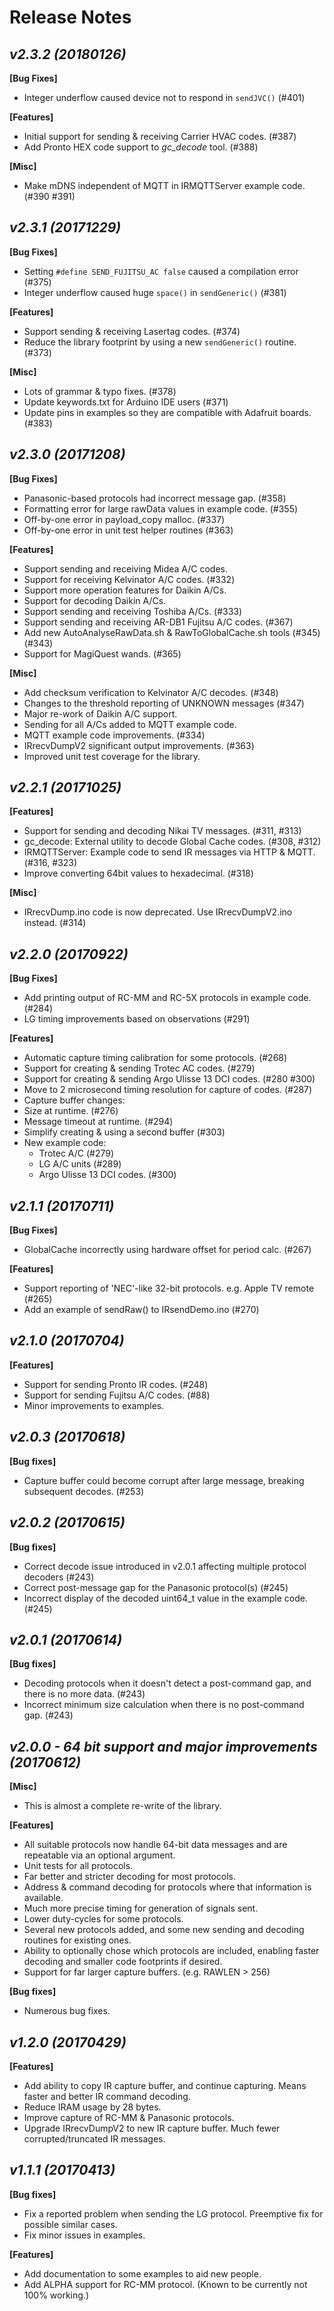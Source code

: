 # Release Notes

## _v2.3.2 (20180126)_

**[Bug Fixes]**
- Integer underflow caused device not to respond in `sendJVC()` (#401)

**[Features]**
- Initial support for sending & receiving Carrier HVAC codes. (#387)
- Add Pronto HEX code support to _gc_decode_ tool. (#388)

**[Misc]**
- Make mDNS independent of MQTT in IRMQTTServer example code. (#390 #391)


## _v2.3.1 (20171229)_

**[Bug Fixes]**
- Setting `#define SEND_FUJITSU_AC false` caused a compilation error (#375)
- Integer underflow caused huge `space()` in `sendGeneric()` (#381)

**[Features]**
- Support sending & receiving Lasertag codes. (#374)
- Reduce the library footprint by using a new `sendGeneric()` routine. (#373)

**[Misc]**
- Lots of grammar & typo fixes. (#378)
- Update keywords.txt for Arduino IDE users (#371)
- Update pins in examples so they are compatible with Adafruit boards. (#383)


## _v2.3.0 (20171208)_

**[Bug Fixes]**
- Panasonic-based protocols had incorrect message gap. (#358)
- Formatting error for large rawData values in example code. (#355)
- Off-by-one error in payload_copy malloc. (#337)
- Off-by-one error in unit test helper routines (#363)

**[Features]**
- Support sending and receiving Midea A/C codes.
- Support for receiving Kelvinator A/C codes. (#332)
- Support more operation features for Daikin A/Cs.
- Support for decoding Daikin A/Cs.
- Support sending and receiving Toshiba A/Cs. (#333)
- Support sending and receiving AR-DB1 Fujitsu A/C codes. (#367)
- Add new AutoAnalyseRawData.sh & RawToGlobalCache.sh tools (#345) (#343)
- Support for MagiQuest wands. (#365)

**[Misc]**
- Add checksum verification to Kelvinator A/C decodes. (#348)
- Changes to the threshold reporting of UNKNOWN messages (#347)
- Major re-work of Daikin A/C support.
- Sending for all A/Cs added to MQTT example code.
- MQTT example code improvements. (#334)
- IRrecvDumpV2 significant output improvements. (#363)
- Improved unit test coverage for the library.


## _v2.2.1 (20171025)_

**[Features]**
- Support for sending and decoding Nikai TV messages. (#311, #313)
- gc_decode: External utility to decode Global Cache codes. (#308, #312)
- IRMQTTServer: Example code to send IR messages via HTTP & MQTT. (#316, #323)
- Improve converting 64bit values to hexadecimal. (#318)

**[Misc]**
- IRrecvDump.ino code is now deprecated. Use IRrecvDumpV2.ino instead. (#314)


## _v2.2.0 (20170922)_

**[Bug Fixes]**
- Add printing output of RC-MM and RC-5X protocols in example code. (#284)
- LG timing improvements based on observations (#291)

**[Features]**
- Automatic capture timing calibration for some protocols. (#268)
- Support for creating & sending Trotec AC codes. (#279)
- Support for creating & sending Argo Ulisse 13 DCI codes. (#280 #300)
- Move to 2 microsecond timing resolution for capture of codes. (#287)
- Capture buffer changes:
- Size at runtime. (#276)
- Message timeout at runtime. (#294)
- Simplify creating & using a second buffer (#303)
- New example code:
  - Trotec A/C (#279)
  - LG A/C units (#289)
  - Argo Ulisse 13 DCI codes. (#300)


## _v2.1.1 (20170711)_

**[Bug Fixes]**
- GlobalCache incorrectly using hardware offset for period calc. (#267)

**[Features]**
- Support reporting of 'NEC'-like 32-bit protocols. e.g. Apple TV remote (#265)
- Add an example of sendRaw() to IRsendDemo.ino (#270)


## _v2.1.0 (20170704)_

**[Features]**
- Support for sending Pronto IR codes. (#248)
- Support for sending Fujitsu A/C codes. (#88)
- Minor improvements to examples.


## _v2.0.3 (20170618)_

**[Bug fixes]**
- Capture buffer could become corrupt after large message, breaking subsequent decodes. (#253)


## _v2.0.2 (20170615)_

**[Bug fixes]**
- Correct decode issue introduced in v2.0.1 affecting multiple protocol decoders (#243)
- Correct post-message gap for the Panasonic protocol(s) (#245)
- Incorrect display of the decoded uint64_t value in the example code. (#245)


## _v2.0.1 (20170614)_

**[Bug fixes]**
- Decoding protocols when it doesn't detect a post-command gap, and there is no more data. (#243)
- Incorrect minimum size calculation when there is no post-command gap. (#243)


## _v2.0.0 - 64 bit support and major improvements (20170612)_

**[Misc]**
- This is almost a complete re-write of the library.

**[Features]**
- All suitable protocols now handle 64-bit data messages and are repeatable via an optional argument.
- Unit tests for all protocols.
- Far better and stricter decoding for most protocols.
- Address & command decoding for protocols where that information is available.
- Much more precise timing for generation of signals sent.
- Lower duty-cycles for some protocols.
- Several new protocols added, and some new sending and decoding routines for existing ones.
- Ability to optionally chose which protocols are included, enabling faster decoding and smaller code footprints if desired.
- Support for far larger capture buffers. (e.g. RAWLEN > 256)

**[Bug fixes]**
- Numerous bug fixes.


## _v1.2.0 (20170429)_

**[Features]**
- Add ability to copy IR capture buffer, and continue capturing. Means faster and better IR command decoding.
- Reduce IRAM usage by 28 bytes.
- Improve capture of RC-MM & Panasonic protocols.
- Upgrade IRrecvDumpV2 to new IR capture buffer. Much fewer corrupted/truncated IR messages.


## _v1.1.1 (20170413)_

**[Bug fixes]**
- Fix a reported problem when sending the LG protocol. Preemptive fix for possible similar cases.
- Fix minor issues in examples.

**[Features]**
- Add documentation to some examples to aid new people.
- Add ALPHA support for RC-MM protocol. (Known to be currently not 100% working.)
